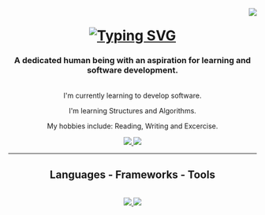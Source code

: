 <img align="right" src="https://visitor-badge.laobi.icu/badge?page_id=Captainslash44.Captainslash44" />

<h1 align = "center">
  <a href="https://git.io/typing-svg">
    <img src="https://readme-typing-svg.demolab.com?font=Fira+Code&size=40&pause=1000&color=34F70C&width=500&height=100&lines=Welcome+to+my+domain;I+am+Halim" alt="Typing SVG" /></a>
</h1>

<h3 align="center">A dedicated human being with an aspiration for learning and software development.</h3>

<br/>

<div align="center">
  I'm currently learning to develop software.
  
  I'm learning Structures and Algorithms.

  My hobbies include: Reading, Writing and Excercise.
</div>

<div align= "center">
  <a href="https://www.linkedin.com/in/halim-njeim-535878216/" target = "_blank">
    <img src="https://img.shields.io/badge/LinkedIn-0077B5?style=for-the-badge&logo=linkedin&logoColor=white" target = "_blank"/>
    </a>
  <a href="https://www.python.org/">
    <img src="https://img.shields.io/badge/Python-FFD43B?style=for-the-badge&logo=python&logoColor=blue" />
  </a>
</div>
<hr/>
<h2 align="center"> Languages - Frameworks - Tools </h2>
<br/>
<div align="center">
  <a href="https://skillicons.dev">
    <img src="https://skillicons.dev/icons?i=python,"/>
    <img src="https://skillicons.dev/icons?i=css,css,html,bootstrap"/>
  </a>
</div>
